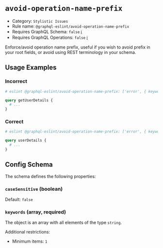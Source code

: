 # `avoid-operation-name-prefix`

- Category: `Stylistic Issues`
- Rule name: `@graphql-eslint/avoid-operation-name-prefix`
- Requires GraphQL Schema: `false` [ℹ️](../../README.md#extended-linting-rules-with-graphql-schema)
- Requires GraphQL Operations: `false` [ℹ️](../../README.md#extended-linting-rules-with-siblings-operations)

Enforce/avoid operation name prefix, useful if you wish to avoid prefix in your root fields, or avoid using REST terminology in your schema.

## Usage Examples

### Incorrect

```graphql
# eslint @graphql-eslint/avoid-operation-name-prefix: ['error', { keywords: ['get'] }]

query getUserDetails {
  # ...
}
```

### Correct

```graphql
# eslint @graphql-eslint/avoid-operation-name-prefix: ['error', { keywords: ['get'] }]

query userDetails {
  # ...
}
```

## Config Schema

The schema defines the following properties:

### `caseSensitive` (boolean)

Default: `false`

### `keywords` (array, required)

The object is an array with all elements of the type `string`.

Additional restrictions:

* Minimum items: `1`